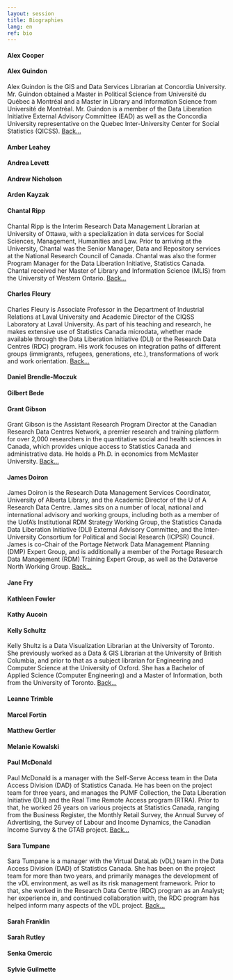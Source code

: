 ```yaml
---
layout: session
title: Biographies
lang: en
ref: bio
---
```

#### **Alex Cooper**

#### **Alex Guindon**

Alex Guindon is the GIS and Data Services Librarian at Concordia University. Mr. Guindon obtained a Master in Political Science from Université du Québec à Montréal and a Master in Library and Information Science from Université de Montréal. Mr. Guindon is a member of the Data Liberation Initiative External Advisory Committee (EAD) as well as the Concordia University representative on the Quebec Inter-University Center for Social Statistics (QICSS). [Back...](/en/1-pumf)

#### **Amber Leahey**

#### **Andrea Levett**

#### **Andrew Nicholson**

#### **Arden Kayzak**

#### **Chantal Ripp**

Chantal Ripp is the Interim Research Data Management Librarian at University of Ottawa, with a specialization in data services for Social Sciences, Management, Humanities and Law. Prior to arriving at the University, Chantal was the Senior Manager, Data and Repository services at the National Research Council of Canada. Chantal was also the former Program Manager for the Data Liberation Initiative, Statistics Canada. Chantal received her Master of Library and Information Science (MLIS) from the University of Western Ontario. [Back...](/en/2-lightning)

#### **Charles Fleury**

Charles Fleury is Associate Professor in the Department of Industrial Relations at Laval University and Academic Director of the CIQSS Laboratory at Laval University. As part of his teaching and research, he makes extensive use of Statistics Canada microdata, whether made available through the Data Liberation Initiative (DLI) or the Research Data Centres (RDC) program. His work focuses on integration paths of different groups (immigrants, refugees, generations, etc.), transformations of work and work orientation. [Back...](/en/1-pumf)

#### **Daniel Brendle-Moczuk**

#### **Gilbert Bede**

#### **Grant Gibson**

Grant Gibson is the Assistant Research Program Director at the Canadian Research Data Centres Network, a premier research and training platform for over 2,000 researchers in the quantitative social and health sciences in Canada, which provides unique access to Statistics Canada and administrative data. He holds a Ph.D. in economics from McMaster University. [Back...](/en/1-pumf)

#### **James Doiron**

James Doiron is the Research Data Management Services Coordinator, University of Alberta Library, and the Academic Director of the U of A Research Data Centre. James sits on a number of local, national and international advisory and working groups, including both as a member of the UofA’s Institutional RDM Strategy Working Group, the Statistics Canada Data Liberation Initiative (DLI) External Advisory Committee, and the Inter-University Consortium for Political and Social Research (ICPSR) Council. James is co-Chair of the Portage Network Data Management Planning (DMP) Expert Group, and is additionally a member of the Portage Research Data Management (RDM) Training Expert Group, as well as the Dataverse North Working Group. [Back...](/en/2-dmp)

#### **Jane Fry**

#### **Kathleen Fowler**

#### **Kathy Aucoin**

#### **Kelly Schultz**

Kelly Shultz is a Data Visualization Librarian at the University of Toronto. She previously worked as a Data & GIS Librarian at the University of British Columbia, and prior to that as a subject librarian for Engineering and Computer Science at the University of Oxford. She has a Bachelor of Applied Science (Computer Engineering) and a Master of Information, both from the University of Toronto. [Back...](/en/workshop)

#### **Leanne Trimble**

#### **Marcel Fortin**

#### **Matthew Gertler**

#### **Melanie Kowalski**

#### **Paul McDonald**

Paul McDonald is a manager with the Self-Serve Access team in the Data Access Division (DAD) of Statistics Canada.  He has been on the project team for three years, and manages the PUMF Collection, the Data Liberation Initiative (DLI) and the Real Time Remote Access program (RTRA). Prior to that, he worked 26 years on various projects at Statistics Canada, ranging from the Business Register, the Monthly Retail Survey, the Annual Survey of Advertising, the Survey of Labour and Income Dynamics, the Canadian Income Survey & the GTAB project. [Back...](/en/1-pumf)

#### **Sara Tumpane**

Sara Tumpane is a manager with the Virtual DataLab (vDL) team in the Data Access Division (DAD) of Statistics Canada. She has been on the project team for more than two years, and primarily manages the development of the vDL environment, as well as its risk management framework. Prior to that, she worked in the Research Data Centre (RDC) program as an Analyst; her experience in, and continued collaboration with, the RDC program has helped inform many aspects of the vDL project. [Back...](/en/1-pumf)

#### **Sarah Franklin**

#### **Sarah Rutley**

#### **Senka Omercic**

#### **Sylvie Guilmette**  
